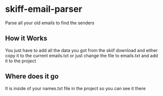 # skiff-email-parser
Parse all your old emails to find the senders

## How it Works 
You  just have to add all the data you got from the skiif download and either copy it to the current emails.txt
or just change the file to emails.txt and add it to the project

## Where does it go
It is inside of your names.txt file in the project so you can see it there
